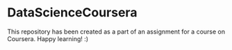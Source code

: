 # DataScienceCoursera
This repository has been created as a part of an assignment for a course on Coursera. Happy learning! :)
